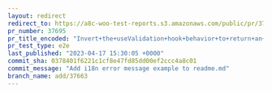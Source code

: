 ```yaml
---
layout: redirect
redirect_to: https://a8c-woo-test-reports.s3.amazonaws.com/public/pr/37695/e2e/index.html
pr_number: 37695
pr_title_encoded: "Invert+the+useValidation+hook+behavior+to+return+an+error+instead+of+a+boolean+value"
pr_test_type: e2e
last_published: "2023-04-17 15:30:05 +0000"
commit_sha: 0378401f6221c1cf8e47fd85dd00ef2ccc4a8c01
commit_message: "Add i18n error message example to readme.md"
branch_name: add/37663
---
```


